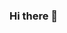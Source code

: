 ### Hi there 👋

<!--
**gunchica-bhalla/gunchica-bhalla** is a ✨ _special_ ✨ repository because its `README.md` (this file) appears on your GitHub profile.

Here are some ideas to get you started:

- 🔭 I’m currently working on a webscrapper in Python
- 🌱 I’m currently learning Machine Learning
- 📫 How to reach me: gunchica.bhalla@outlook.com
- 😄 Pronouns: she/her
